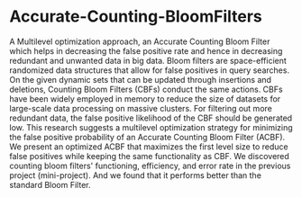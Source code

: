 # Accurate-Counting-BloomFilters
A Multilevel optimization approach, an Accurate Counting Bloom Filter which helps in decreasing the false positive rate and hence in decreasing redundant and unwanted data in big data.
Bloom filters are space-efficient randomized data structures that allow for false positives in query searches. On the given dynamic sets that can be updated through insertions and deletions, 
Counting Bloom Filters (CBFs) conduct the same actions. CBFs have been widely employed in memory to reduce the size of datasets for large-scale data processing on massive clusters.
For filtering out more redundant data, the false positive likelihood of the CBF should be generated low. This research suggests a multilevel optimization strategy for minimizing the false positive probability
of an Accurate Counting Bloom Filter (ACBF). We present an optimized ACBF that maximizes the first level size to reduce false positives while keeping the same functionality as CBF.
We discovered counting bloom filters' functioning, efficiency, and error rate in the previous project (mini-project). And we found that it performs better than the standard Bloom Filter.
